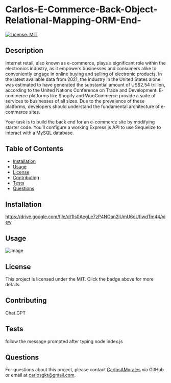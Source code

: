 # Carlos-E-Commerce-Back-Object-Relational-Mapping-ORM-End-

[![License: MIT](https://img.shields.io/badge/License-MIT-yellow.svg)](https://opensource.org/licenses/MIT)

## Description

Internet retail, also known as e-commerce, plays a significant role within the electronics industry, as it empowers businesses and consumers alike to conveniently engage in online buying and selling of electronic products. In the latest available data from 2021, the industry in the United States alone was estimated to have generated the substantial amount of US$2.54 trillion, according to the United Nations Conference on Trade and Development. E-commerce platforms like Shopify and WooCommerce provide a suite of services to businesses of all sizes. Due to the prevalence of these platforms, developers should understand the fundamental architecture of e-commerce sites.

Your task is to build the back end for an e-commerce site by modifying starter code. You’ll configure a working Express.js API to use Sequelize to interact with a MySQL database.
## Table of Contents

- [Installation](#installation)
- [Usage](#usage)
- [License](#license)
- [Contributing](#contributing)
- [Tests](#tests)
- [Questions](#questions)

## Installation
https://drive.google.com/file/d/1Is0AegLe7zP4NOan2iUmU6oUfiwdTm44/view

## Usage

![image](https://github.com/carlosamorales/Carlos-E-Commerce-Back-Object-Relational-Mapping-ORM-End-/assets/7796766/2565489e-14d8-4eba-8daf-114503b2c829)




## License

This project is licensed under the MIT. Click the badge above for more details.

## Contributing

Chat GPT

## Tests

follow the message prompted after typing node index.js

## Questions

For questions about this project, please contact [CarlosAMorales](https://github.com/CarlosAMorales) via GitHub or email at carlosgkt@gmail.com.

